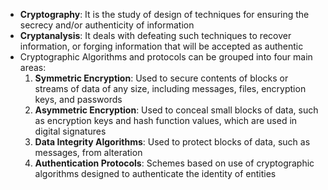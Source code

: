 - **Cryptography**: It is the study of design of techniques for ensuring the secrecy and/or authenticity of information
- **Cryptanalysis**: It deals with defeating such techniques to recover information, or forging information that will be accepted as authentic
- Cryptographic Algorithms and protocols can be grouped into four main areas:
	1. **Symmetric Encryption**: Used to secure contents of blocks or streams of data of any size, including messages, files, encryption keys, and passwords
	2. **Asymmetric Encryption**: Used to conceal small blocks of data, such as encryption keys and hash function values, which are used in digital signatures
	3. **Data Integrity Algorithms**: Used to protect blocks of data, such as messages, from alteration
	4. **Authentication Protocols**: Schemes based on use of cryptographic algorithms designed to authenticate the identity of entities
